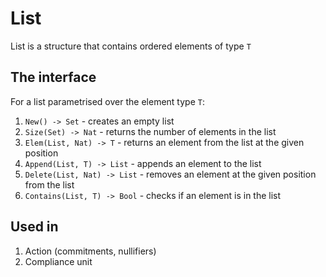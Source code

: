 # List

List is a structure that contains ordered elements of type `T`

## The interface

For a list parametrised over the element type `T`:

1. `New() -> Set` - creates an empty list
2. `Size(Set) -> Nat` - returns the number of elements in the list
3. `Elem(List, Nat) -> T` - returns an element from the list at the given position
4. `Append(List, T) -> List` - appends an element to the list
5. `Delete(List, Nat) -> List` - removes an element at the given position from the list
6. `Contains(List, T) -> Bool` - checks if an element is in the list

## Used in
1. Action (commitments, nullifiers)
2. Compliance unit